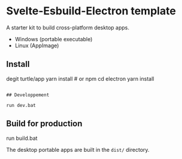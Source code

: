 # Svelte-Esbuild-Electron template

A starter kit to build cross-platform desktop apps.

- Windows (portable executable)
- Linux (AppImage)

## Install
degit turtle/app
yarn install # or npm
cd electron
yarn install
```

## Developpement

run dev.bat
```


## Build for production

run build.bat

The desktop portable apps are built in the `dist/` directory.
